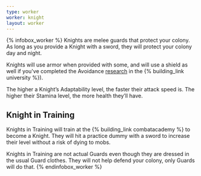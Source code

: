```yaml
---
type: worker
worker: knight
layout: worker
---
```

{% infobox_worker %}
Knights are melee guards that protect your colony. As long as you provide a Knight with a sword, they will protect your colony day and night.

Knights will use armor when provided with some, and will use a shield as well if you've completed the Avoidance [research](../../source/systems/research) in the {% building_link university %}).

The higher a Knight’s Adaptability level, the faster their attack speed is. The higher their Stamina level, the more health they’ll have.

## Knight in Training
Knights in Training will train at the {% building_link combatacademy %} to become a Knight. They will hit a practice dummy with a sword to increase their level without a risk of dying to mobs.

Knights in Training are not actual Guards even though they are dressed in the usual Guard clothes. They will not help defend your colony, only Guards will do that. 
{% endinfobox_worker %}
